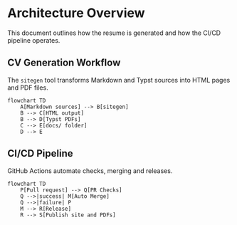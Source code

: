 # Architecture Overview

This document outlines how the resume is generated and how the CI/CD pipeline operates.

## CV Generation Workflow
The `sitegen` tool transforms Markdown and Typst sources into HTML pages and PDF files.

```mermaid
flowchart TD
    A[Markdown sources] --> B[sitegen]
    B --> C[HTML output]
    B --> D[Typst PDFs]
    C --> E[docs/ folder]
    D --> E
```

## CI/CD Pipeline
GitHub Actions automate checks, merging and releases.

```mermaid
flowchart TD
    P[Pull request] --> Q[PR Checks]
    Q -->|success| M[Auto Merge]
    Q -->|failure| P
    M --> R[Release]
    R --> S[Publish site and PDFs]
```
